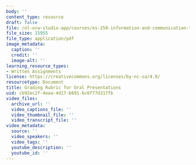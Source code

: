 ```yaml
---
body: ''
content_type: resource
draft: false
file: /ol-ocw-studio-app/courses/es-259-information-and-communication-technology-in-africa-spring-2006/mites259_s06_rubric.pdf
file_size: 15955
file_type: application/pdf
image_metadata:
  caption: ''
  credit: ''
  image-alt: ''
learning_resource_types:
- Written Assignments
license: https://creativecommons.org/licenses/by-nc-sa/4.0/
resourcetype: Document
title: Grading Rubric for Oral Presentations
uid: cb92ec2f-4eaa-4d17-b691-bc6f77d317fb
video_files:
  archive_url: ''
  video_captions_file: ''
  video_thumbnail_file: ''
  video_transcript_file: ''
video_metadata:
  source: ''
  video_speakers: ''
  video_tags: ''
  youtube_description: ''
  youtube_id: ''
---
```

